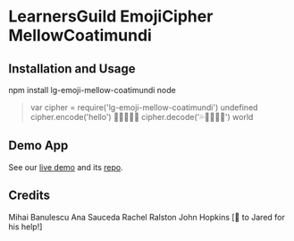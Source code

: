 LearnersGuild EmojiCipher MellowCoatimundi
==========================================

## Installation and Usage

npm install lg-emoji-mellow-coatimundi
node
> var cipher = require('lg-emoji-mellow-coatimundi')
undefined
> cipher.encode('hello')
💩🤓🖖🖖🍕
> cipher.decode('💦🍕🌂🖖👿')
world


## Demo App

See our [live demo](https://emoji-cipher-demo-lg-mc.herokuapp.com/) and its [repo](https://github.com/phoniks/LG-EmojiCipher-Demo-Webapp-Mellow-coatmundi-).


## Credits

Mihai Banulescu
Ana Sauceda
Rachel Ralston
John Hopkins
[👏 to Jared for his help!]